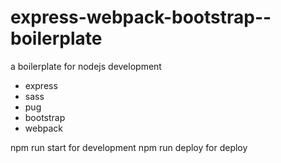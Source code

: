 # express-webpack-bootstrap--boilerplate
a boilerplate for nodejs development
* express
* sass
* pug
* bootstrap
* webpack

npm run start  for development
npm run deploy for deploy
